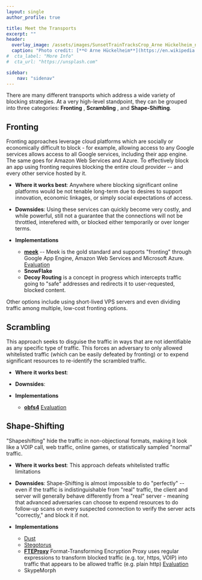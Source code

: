 ```yaml
---
layout: single
author_profile: true

title: Meet the Transports
excerpt: ""
header:
  overlay_image: /assets/images/SunsetTrainTracksCrop_Arne Hückelheim_notify_wikimedia.JPG
  caption: "Photo credit: [**© Arne Hückelheim**](https://en.wikipedia.org/wiki/User:Knipptang)"
#  cta_label: "More Info"
#  cta_url: "https://unsplash.com"

sidebar:
    nav: "sidenav"
---
```

There are many different transports which address a wide variety of blocking strategies. At a very high-level standpoint, they can be grouped into three categories: **Fronting** , **Scrambling** , and **Shape-Shifting**.

## Fronting

Fronting approaches leverage cloud platforms which are socially or economically difficult to block - for example, allowing access to any Google services allows access to all Google services, including their app engine.  The same goes for Amazon Web Services and Azure.  To effectively block an app using fronting requires blocking the entire cloud provider -- and every other service hosted by it.

* **Where it works best**: Anywhere where blocking significant online platforms would be not tenable long-term due to desires to support innovation, economic linkages, or simply social expectations of access.

* **Downsides**: Using these services can quickly become very costly, and while powerful, still not a guarantee that the connections will not be throttled, interefered with, or blocked either temporarily or over longer terms.

* **Implementations** 
	* **[meek](https://trac.torproject.org/projects/tor/wiki/doc/meek)** -- Meek is the gold standard and supports "fronting" through Google App Engine, Amazon Web Services and Microsoft Azure. [Evaluation](https://trac.torproject.org/projects/tor/wiki/doc/PluggableTransports/MeekEvaluation)
	* **SnowFlake** 
	* **Decoy Routing** is a concept in progress which intercepts traffic going to "safe" addresses and redirects it to user-requested, blocked content.

Other options include using short-lived VPS servers and even dividing traffic among multiple, low-cost fronting options.

## Scrambling

This approach seeks to disguise the traffic in ways that are not identifiable as any specific type of traffic. This forces an adversary to only allowed whitelisted traffic (which can be easily defeated by fronting) or to expend significant resources to re-identify the scrambled traffic.

* **Where it works best**: 

* **Downsides**: 

* **Implementations**
	* **[obfs4](https://github.com/Yawning/obfs4)**   [Evaluation](https://trac.torproject.org/projects/tor/wiki/doc/PluggableTransports/Obfs4Evaluation)



## Shape-Shifting

"Shapeshifting" hide the traffic in non-objectional formats, making it look like a VOIP call, web traffic, online games, or statistically sampled "normal" traffic.

* **Where it works best**: This approach defeats whitelisted traffic limitations

* **Downsides**: Shape-Shifting is almost impossible to do "perfectly" -- even if the traffic is indistinguishable from "real" traffic, the client and server will generally behave differently from a "real" server - meaning that advanced adversaries can choose to expend resources to do follow-up scans on every suspected connection to verify the server acts "correctly," and block it if not. 

* **Implementations**
	* [Dust](https://github.com/blanu/Dust) 
	* [Stegotorus](https://github.com/TheTorProject/stegotorus)
	* **[FTEProxy](https://fteproxy.org/)** Format-Transforming Encryption Proxy uses regular expressions to transform blocked traffic (e.g. tor, https, VOIP) into traffic that appears to be allowed traffic (e.g. plain http) [Evaluation](https://trac.torproject.org/projects/tor/wiki/doc/PluggableTransports/FteEvaluation)
	* SkypeMorph